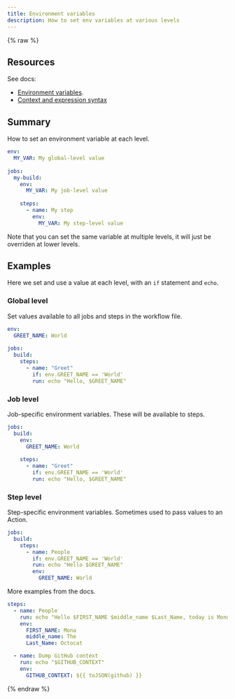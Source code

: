 ```yaml
---
title: Environment variables
description: How to set env variables at various levels
---
```


{% raw %}


## Resources

See docs:

- [Environment variables](https://docs.github.com/en/actions/reference/environment-variables).
- [Context and expression syntax](https://docs.github.com/en/actions/reference/context-and-expression-syntax-for-github-actions)


## Summary

How to set an environment variable at each level.

```yaml
env:
  MY_VAR: My global-level value
  
jobs:
  my-build:
    env: 
      MY_VAR: My job-level value
    
    steps:
      - name: My step
        env: 
          MY_VAR: My step-level value
```

Note that you can set the same variable at multiple levels, it will just be overriden at lower levels.


## Examples

Here we set and use a value at each level, with an `if` statement and `echo`.

### Global level

Set values available to all jobs and steps in the workflow file.

```yaml
env:
  GREET_NAME: World
  
jobs:
  build:
    steps:
      - name: "Greet"
        if: env.GREET_NAME == 'World'
        run: echo "Hello, $GREET_NAME"
```

### Job level

Job-specific environment variables. These will be available to steps.

```yaml
jobs:
  build:
    env:
      GREET_NAME: World
      
    steps:
      - name: "Greet"
        if: env.GREET_NAME == 'World'
        run: echo "Hello, $GREET_NAME"
```

### Step level

Step-specific environment variables. Sometimes used to pass values to an Action.

```yaml
jobs:
  build:
    steps:
      - name: People
        if: env.GREET_NAME == 'World'
        run: echo "Hello $GREET_NAME"
        env:
          GREET_NAME: World
```

More examples from the docs.

```yaml
steps:
  - name: People
    run: echo "Hello $FIRST_NAME $middle_name $Last_Name, today is Monday!"
    env:
      FIRST_NAME: Mona
      middle_name: The
      Last_Name: Octocat

  - name: Dump GitHub context
    run: echo "$GITHUB_CONTEXT"
    env:
      GITHUB_CONTEXT: ${{ toJSON(github) }}
```

{% endraw %}
